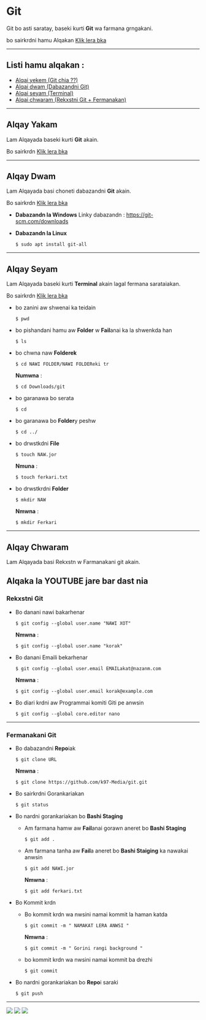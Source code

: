 # Git

Git bo asti saratay, baseki kurti **Git** wa farmana grngakani.

bo sairkrdni hamu Alqakan [Klik lera bka](https://www.youtube.com/playlist?list=PLDPXog3mqHRa5F7S6-Z5Cwn00xniFGPP_)

-----------------------------------------------------
## Listi hamu alqakan :

* [Alqai yekem (Git chia ??)](https://github.com/k97-Media/git#alqay-yakam)
* [Alqai dwam (Dabazandni Git)](https://github.com/k97-Media/git#alqay-dwam)
* [Alqai seyam (Terminal)](https://github.com/k97-Media/git#alqay-seyam)
* [Alqai chwaram (Rekxstni Git + Fermanakan)](https://github.com/k97-Media/git#alqay-chwaram)

------------------------------------------------

## Alqay Yakam

Lam Alqayada baseki kurti **Git** akain.

Bo sairkrdn [Klik lera bka](https://youtu.be/FdJL9kyfGIw)

-----------------

## Alqay Dwam

Lam Alqayada basi choneti dabazandni **Git** akain.

Bo sairkrdn [Klik lera bka](
https://www.youtube.com/watch?v=f0XSMyRUD-A)

* **Dabazandn la Windows**
  Linky dabazandn : https://git-scm.com/downloads
* **Dabazandn la Linux**

  ```
  $ sudo apt install git-all
  ```

-----------------

## Alqay Seyam

Lam Alqayada baseki kurti **Terminal** akain lagal fermana sarataiakan.

Bo sairkrdn [Klik lera bka](https://youtu.be/FePMW-1oqcA)


* bo zanini aw shwenai ka teidain
   ```
  $ pwd
  ```
* bo pishandani hamu aw **Folder** w **Fail**anai ka la shwenkda han
   ```
  $ ls
  ```

* bo chwna naw **Folderek**
  ```
  $ cd NAWI FOLDER/NAWI FOLDEReki tr
  ```
  **Numwna** :
  ```
  $ cd Downloads/git
  ```

* bo garanawa bo serata

  ```
  $ cd
  ```

* bo garanawa bo **Folder**y peshw

  ```
  $ cd ../
  ```
* bo drwstkdni **File**

  ```
  $ touch NAW.jor
  ```
  **Nmuna** :
  ```
  $ touch ferkari.txt
  ```
* bo drwstkrdni **Folder**
  ```
  $ mkdir NAW
  ```
  **Nmwna** :
  ```
  $ mkdir Ferkari
  ```
-----------------

## Alqay Chwaram

Lam Alqayada basi Rekxstn w Farmanakani git akain.

**Alqaka la YOUTUBE jare bar dast nia**
-----------------

### Rekxstni Git
* Bo danani nawi bakarhenar
  ```
  $ git config --global user.name "NAWI XOT"
  ```
  **Nmwna** :
  ```
  $ git config --global user.name "korak"
  ```
* Bo danani Emaili bekarhenar

  ```
  $ git config --global user.email EMAILakat@nazanm.com
  ```
  **Nmwna** :
  ```
  $ git config --global user.email korak@example.com
  ```
* Bo diari krdni aw Programmai komiti Giti pe anwsin
  ```
  $ git config --global core.editor nano
  ```
-----------------

### Fermanakani Git

* Bo dabazandni **Repo**iak

  ```
  $ git clone URL
  ```
  **Nmwna** :
  ```
  $ git clone https://github.com/k97-Media/git.git
  ```
* Bo sairkrdni Gorankariakan
  ```
  $ git status
  ```
* Bo nardni gorankariakan bo **Bashi Staging**
  * Am farmana hamw aw **Fail**anai gorawn aneret bo **Bashi Staging**
    ```
    $ git add .
    ```
  * Am farmana tanha aw **Fail**a aneret bo **Bashi Staiging** ka nawakai anwsin
    ```
    $ git add NAWI.jor
    ```
    **Nmwna** :
    ```
    $ git add ferkari.txt
    ```
* Bo Kommit krdn
  * Bo kommit krdn wa nwsini namai kommit la haman katda
    ```
    $ git commit -m " NAMAKAT LERA ANWSI "
    ```
    **Nmwna** :

    ```
    $ git commit -m " Gorini rangi background "
    ```
  * bo kommit krdn wa nwsini namai kommit ba drezhi
    ```
    $ git commit
    ```
* Bo nardni gorankariakan bo **Repo**i saraki
  ```
  $ git push
  ```


----------------------------------------------------------

[<img src="https://img.shields.io/badge/Twitter-1DA1F2?style=for-the-badge&logo=twitter&logoColor=white"/><img>](https://twitter.com/K97Media?s=09)
 [<img src="https://img.shields.io/badge/Instagram-E4405F?style=for-the-badge&logo=instagram&logoColor=white"/><img>](https://www.instagram.com/k97media/?igshid=1f5uecjm3zoau)
 [<img src="https://img.shields.io/badge/YouTube-FF0000?style=for-the-badge&logo=youtube&logoColor=white"/><img>](https://www.youtube.com/channel/UC9j6pieJxlXmpq0k7kV1VDg)
